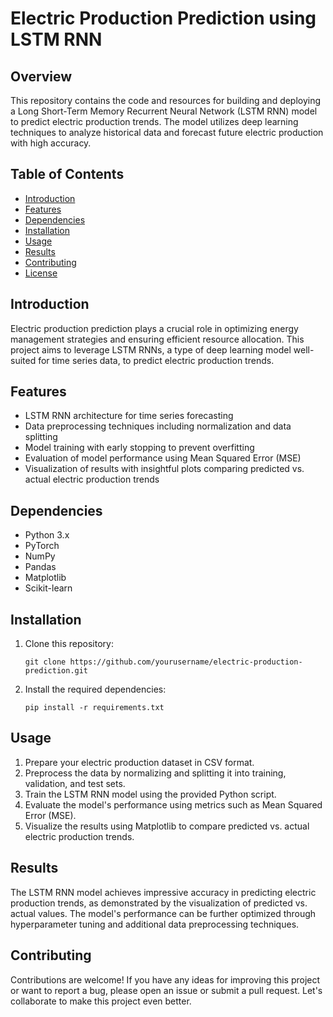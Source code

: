 # Electric Production Prediction using LSTM RNN

## Overview
This repository contains the code and resources for building and deploying a Long Short-Term Memory Recurrent Neural Network (LSTM RNN) model to predict electric production trends. The model utilizes deep learning techniques to analyze historical data and forecast future electric production with high accuracy.

## Table of Contents
- [Introduction](#introduction)
- [Features](#features)
- [Dependencies](#dependencies)
- [Installation](#installation)
- [Usage](#usage)
- [Results](#results)
- [Contributing](#contributing)
- [License](#license)

## Introduction
Electric production prediction plays a crucial role in optimizing energy management strategies and ensuring efficient resource allocation. This project aims to leverage LSTM RNNs, a type of deep learning model well-suited for time series data, to predict electric production trends.

## Features
- LSTM RNN architecture for time series forecasting
- Data preprocessing techniques including normalization and data splitting
- Model training with early stopping to prevent overfitting
- Evaluation of model performance using Mean Squared Error (MSE)
- Visualization of results with insightful plots comparing predicted vs. actual electric production trends

## Dependencies
- Python 3.x
- PyTorch
- NumPy
- Pandas
- Matplotlib
- Scikit-learn

## Installation
1. Clone this repository:
   ```
   git clone https://github.com/yourusername/electric-production-prediction.git
   ```
2. Install the required dependencies:
   ```
   pip install -r requirements.txt
   ```

## Usage
1. Prepare your electric production dataset in CSV format.
2. Preprocess the data by normalizing and splitting it into training, validation, and test sets.
3. Train the LSTM RNN model using the provided Python script.
4. Evaluate the model's performance using metrics such as Mean Squared Error (MSE).
5. Visualize the results using Matplotlib to compare predicted vs. actual electric production trends.

## Results
The LSTM RNN model achieves impressive accuracy in predicting electric production trends, as demonstrated by the visualization of predicted vs. actual values. The model's performance can be further optimized through hyperparameter tuning and additional data preprocessing techniques.

## Contributing
Contributions are welcome! If you have any ideas for improving this project or want to report a bug, please open an issue or submit a pull request. Let's collaborate to make this project even better.
